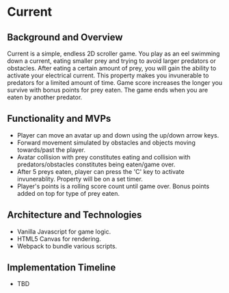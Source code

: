 # Current

## Background and Overview

Current is a simple, endless 2D scroller game. You play as an eel swimming down a current, eating smaller prey and trying to avoid larger predators or obstacles. After eating a certain amount of prey, you will gain the ability to activate your electrical current. This property makes you invunerable to predators for a limited amount of time. Game score increases the longer you survive with bonus points for prey eaten. The game ends when you are eaten by another predator.

## Functionality and MVPs
* Player can move an avatar up and down using the up/down arrow keys.
* Forward movement simulated by obstacles and objects moving towards/past the player.
* Avatar collision with prey constitutes eating and collision with predators/obstacles constitutes being eaten/game over.
* After 5 preys eaten, player can press the 'C' key to activate invunerablity. Property will be on a set timer.
* Player's points is a rolling score count until game over. Bonus points added on top for type of prey eaten.

## Architecture and Technologies
* Vanilla Javascript for game logic.
* HTML5 Canvas for rendering.
* Webpack to bundle various scripts.
        
## Implementation Timeline
* TBD
